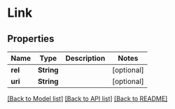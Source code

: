 # Link

## Properties
Name | Type | Description | Notes
------------ | ------------- | ------------- | -------------
**rel** | **String** |  | [optional] 
**uri** | **String** |  | [optional] 

[[Back to Model list]](../README.md#documentation-for-models) [[Back to API list]](../README.md#documentation-for-api-endpoints) [[Back to README]](../README.md)


